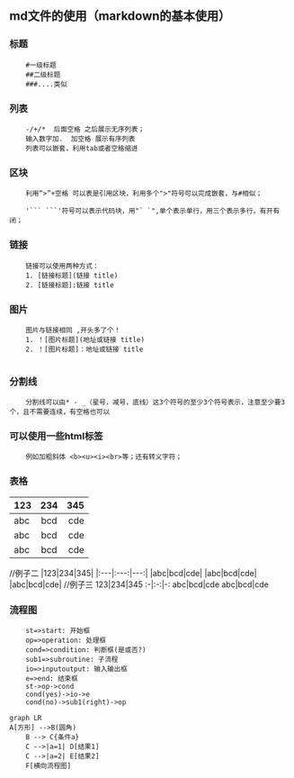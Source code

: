## md文件的使用（markdown的基本使用）

###  标题
```
    #一级标题 
    ##二级标题
    ###....类似
```
### 列表
```
    -/+/*  后面空格 之后展示无序列表；
    输入数字加.  加空格 展示有序列表 
    列表可以嵌套，利用tab或者空格缩进

```

### 区块

```
    利用“>”+空格 可以表是引用区块，利用多个">"符号可以完成嵌套，与#相似；

    '``` ```'符号可以表示代码块，用"` `",单个表示单行，用三个表示多行，有开有闭；

```

### 链接
```
    链接可以使用两种方式：
    1. [链接标题](链接 title)
    2. [链接标题]:链接 title
```

### 图片
```
    图片与链接相同 ,开头多了个！
    1. ！[图片标题](地址或链接 title)
    2. ！[图片标题]：地址或链接 title


```

### 分割线

```
    分割线可以由* - _（星号，减号，底线）这3个符号的至少3个符号表示，注意至少要3个，且不需要连续，有空格也可以
```
### 可以使用一些html标签
```
    例如加粗斜体 <b><u><i><br>等；还有转义字符；
```

### 表格
|123|234|345|
|:-|:-:|-:|
|abc|bcd|cde|
|abc|bcd|cde|
|abc|bcd|cde|
//例子二
|123|234|345|
|:---|:---:|---:|
|abc|bcd|cde|
|abc|bcd|cde|
|abc|bcd|cde|
//例子三
123|234|345
:-|:-:|-:
abc|bcd|cde
abc|bcd|cde

### 流程图
```flow
    st=>start: 开始框
    op=>operation: 处理框
    cond=>condition: 判断框(是或否?)
    sub1=>subroutine: 子流程
    io=>inputoutput: 输入输出框
    e=>end: 结束框
    st->op->cond
    cond(yes)->io->e
    cond(no)->sub1(right)->op
```
```mermaid
graph LR
A[方形] -->B(圆角)
    B --> C{条件a}
    C -->|a=1| D[结果1]
    C -->|a=2| E[结果2]
    F[横向流程图]
```


